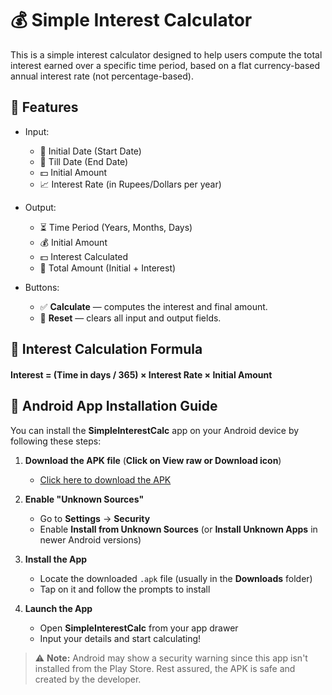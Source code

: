 # 💰 Simple Interest Calculator

This is a simple interest calculator designed to help users compute the total interest earned over a specific time period, based on a flat currency-based annual interest rate (not percentage-based).

## 🔧 Features

- Input:
  - 📅 Initial Date (Start Date)
  - 📅 Till Date (End Date)
  - 💵 Initial Amount
  - 📈 Interest Rate (in Rupees/Dollars per year)

- Output:
  - ⏳ Time Period (Years, Months, Days)
  - 💰 Initial Amount
  - 💵 Interest Calculated
  - 🧾 Total Amount (Initial + Interest)

- Buttons:
  - ✅ **Calculate** — computes the interest and final amount.
  - 🔁 **Reset** — clears all input and output fields.

## 📌 Interest Calculation Formula
#### Interest = (Time in days / 365) × Interest Rate × Initial Amount


## 📲 Android App Installation Guide

You can install the **SimpleInterestCalc** app on your Android device by following these steps:

1. **Download the APK file** (**Click on View raw or Download icon**) 
   - [Click here to download the APK](./Intrest_Calculator.apk)

2. **Enable "Unknown Sources"**
   - Go to **Settings** → **Security**
   - Enable **Install from Unknown Sources** (or **Install Unknown Apps** in newer Android versions)

3. **Install the App**
   - Locate the downloaded `.apk` file (usually in the **Downloads** folder)
   - Tap on it and follow the prompts to install

4. **Launch the App**
   - Open **SimpleInterestCalc** from your app drawer
   - Input your details and start calculating!

> ⚠️ **Note:** Android may show a security warning since this app isn't installed from the Play Store. Rest assured, the APK is safe and created by the developer.

